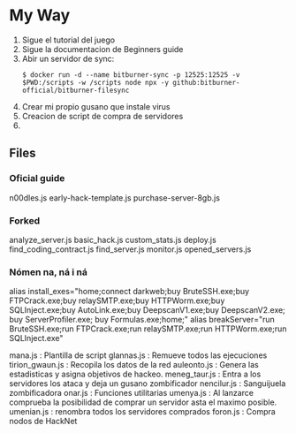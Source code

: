 # My Way

1. Sigue el tutorial del juego
2. Sigue la documentacion de Beginners guide
3. Abir un servidor de sync:
   ```shell
   $ docker run -d --name bitburner-sync -p 12525:12525 -v $PWD:/scripts -w /scripts node npx -y github:bitburner-official/bitburner-filesync
   ```
5. Crear mi propio gusano que instale virus
6. Creacion de script de compra de servidores
7. 

## Files

### Oficial guide

n00dles.js
early-hack-template.js
purchase-server-8gb.js

### Forked

analyze_server.js
basic_hack.js
custom_stats.js
deploy.js
find_coding_contract.js
find_server.js
monitor.js
opened_servers.js

### Nómen na, ná i ná

alias install_exes="home;connect darkweb;buy BruteSSH.exe;buy FTPCrack.exe;buy relaySMTP.exe;buy HTTPWorm.exe;buy SQLInject.exe;buy AutoLink.exe;buy DeepscanV1.exe;buy DeepscanV2.exe; buy ServerProfiler.exe; buy Formulas.exe;home;"
alias breakServer="run BruteSSH.exe;run FTPCrack.exe;run relaySMTP.exe;run HTTPWorm.exe;run SQLInject.exe"

mana.js : Plantilla de script
glannas.js : Remueve todos las ejecuciones
tirion_gwaun.js : Recopila los datos de la red
auleonto.js : Genera las estadisticas y asigna objetivos de hackeo.
meneg_taur.js : Entra a los servidores los ataca y deja un gusano zombificador
nencilur.js : Sanguijuela zombificadora
onar.js : Funciones utilitarias
umenya.js : Al lanzarce comprueba la posibilidad de comprar un servidor asta el maximo posible.
umenian.js : renombra todos los servidores comprados
foron.js : Compra nodos de HackNet

